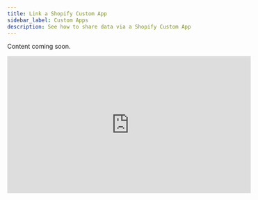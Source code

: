 ```yaml
---
title: Link a Shopify Custom App
sidebar_label: Custom Apps
description: See how to share data via a Shopify Custom App
---
```


Content coming soon.

<iframe width="560" height="315" src="https://www.youtube.com/embed/yjBFk6gpkQs?si=owlpc0os1QrA13DO" title="YouTube video player" frameborder="0" allow="accelerometer; autoplay; clipboard-write; encrypted-media; gyroscope; picture-in-picture; web-share" referrerpolicy="strict-origin-when-cross-origin" allowfullscreen></iframe>
